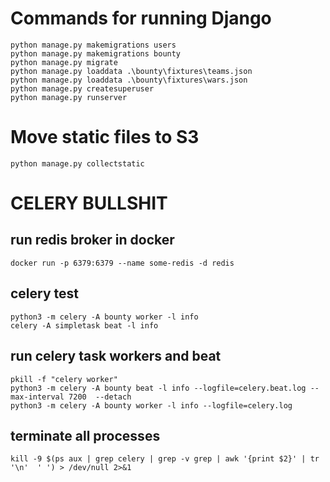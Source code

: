 # Commands for running Django

    python manage.py makemigrations users
    python manage.py makemigrations bounty
    python manage.py migrate
    python manage.py loaddata .\bounty\fixtures\teams.json
    python manage.py loaddata .\bounty\fixtures\wars.json
    python manage.py createsuperuser
    python manage.py runserver

# Move static files to S3 

    python manage.py collectstatic

# CELERY BULLSHIT

## run redis broker in docker
    docker run -p 6379:6379 --name some-redis -d redis

## celery test
    python3 -m celery -A bounty worker -l info
    celery -A simpletask beat -l info

## run celery task workers and beat
    pkill -f "celery worker"  
    python3 -m celery -A bounty beat -l info --logfile=celery.beat.log --max-interval 7200  --detach 
    python3 -m celery -A bounty worker -l info --logfile=celery.log

## terminate all processes

    kill -9 $(ps aux | grep celery | grep -v grep | awk '{print $2}' | tr '\n'  ' ') > /dev/null 2>&1

